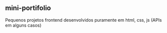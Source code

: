 ## mini-portifolio
Pequenos projetos frontend desenvolvidos puramente em html, css, js (APIs em alguns casos)